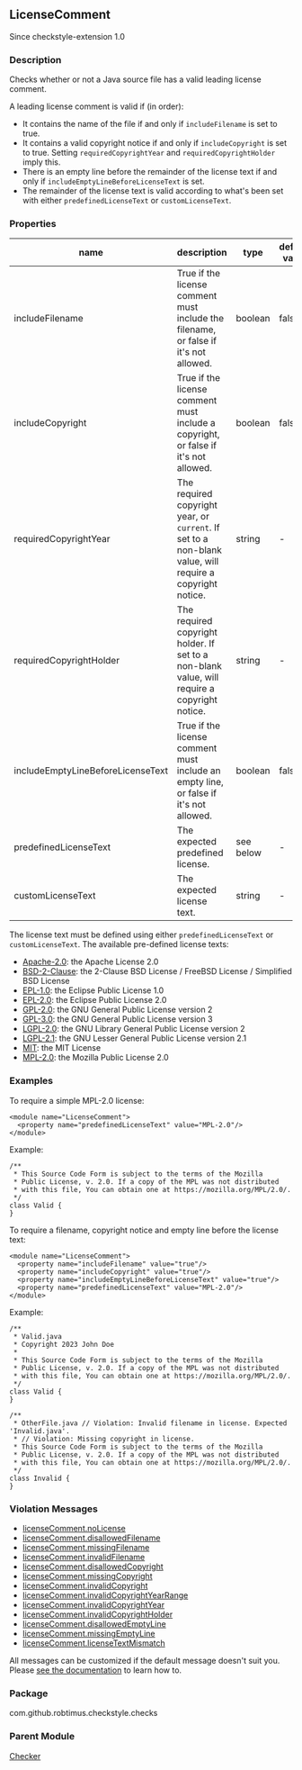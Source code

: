 <head>
  <title>LicenseComment</title>
</head>

## LicenseComment

Since checkstyle-extension 1.0

### Description

Checks whether or not a Java source file has a valid leading license comment.

A leading license comment is valid if (in order):

* It contains the name of the file if and only if `includeFilename` is set to true.
* It contains a valid copyright notice if and only if `includeCopyright` is set to true.
  Setting `requiredCopyrightYear` and `requiredCopyrightHolder` imply this.
* There is an empty line before the remainder of the license text if and only if `includeEmptyLineBeforeLicenseText` is set.
* The remainder of the license text is valid according to what's been set with either `predefinedLicenseText` or `customLicenseText`.

### Properties

| name                              | description                                                                                              | type      | default value | since |
|-----------------------------------|----------------------------------------------------------------------------------------------------------|-----------|---------------|-------|
| includeFilename                   | True if the license comment must include the filename, or false if it's not allowed.                     | boolean   | false         | 1.0   |
| includeCopyright                  | True if the license comment must include a copyright, or false if it's not allowed.                      | boolean   | false         | 1.0   |
| requiredCopyrightYear             | The required copyright year, or `current`. If set to a non-blank value, will require a copyright notice. | string    | -             | 1.0   |
| requiredCopyrightHolder           | The required copyright holder. If set to a non-blank value, will require a copyright notice.             | string    | -             | 1.0   |
| includeEmptyLineBeforeLicenseText | True if the license comment must include an empty line, or false if it's not allowed.                    | boolean   | false         | 1.0   |
| predefinedLicenseText             | The expected predefined license.                                                                         | see below | -             | 1.0   |
| customLicenseText                 | The expected license text.                                                                               | string    | -             | 1.0   |

The license text must be defined using either `predefinedLicenseText` or `customLicenseText`. The available pre-defined license texts:

* [Apache-2.0](https://opensource.org/licenses/Apache-2.0): the Apache License 2.0
* [BSD-2-Clause](https://opensource.org/licenses/BSD-2-Clause): the 2-Clause BSD License / FreeBSD License / Simplified BSD License
* [EPL-1.0](https://opensource.org/licenses/EPL-1.0): the Eclipse Public License 1.0
* [EPL-2.0](https://opensource.org/licenses/EPL-2.0): the Eclipse Public License 2.0
* [GPL-2.0](https://opensource.org/licenses/GPL-2.0): the GNU General Public License version 2
* [GPL-3.0](https://opensource.org/licenses/GPL-3.0): the GNU General Public License version 3
* [LGPL-2.0](https://opensource.org/licenses/LGPL-2.0): the GNU Library General Public License version 2
* [LGPL-2.1](https://opensource.org/licenses/LGPL-2.1): the GNU Lesser General Public License version 2.1
* [MIT](https://opensource.org/licenses/MIT): the MIT License
* [MPL-2.0](https://opensource.org/licenses/MPL-2.0): the Mozilla Public License 2.0

### Examples

To require a simple MPL-2.0 license:

```
<module name="LicenseComment">
  <property name="predefinedLicenseText" value="MPL-2.0"/>
</module>
```

Example:

```
/**
 * This Source Code Form is subject to the terms of the Mozilla
 * Public License, v. 2.0. If a copy of the MPL was not distributed
 * with this file, You can obtain one at https://mozilla.org/MPL/2.0/.
 */
class Valid {
}
```

To require a filename, copyright notice and empty line before the license text:

```
<module name="LicenseComment">
  <property name="includeFilename" value="true"/>
  <property name="includeCopyright" value="true"/>
  <property name="includeEmptyLineBeforeLicenseText" value="true"/>
  <property name="predefinedLicenseText" value="MPL-2.0"/>
</module>
```

Example:

```
/**
 * Valid.java
 * Copyright 2023 John Doe
 *
 * This Source Code Form is subject to the terms of the Mozilla
 * Public License, v. 2.0. If a copy of the MPL was not distributed
 * with this file, You can obtain one at https://mozilla.org/MPL/2.0/.
 */
class Valid {
}

/**
 * OtherFile.java // Violation: Invalid filename in license. Expected 'Invalid.java'.
 * // Violation: Missing copyright in license.
 * This Source Code Form is subject to the terms of the Mozilla
 * Public License, v. 2.0. If a copy of the MPL was not distributed
 * with this file, You can obtain one at https://mozilla.org/MPL/2.0/.
 */
class Invalid {
}
```

### Violation Messages

* [licenseComment.noLicense](https://github.com/search?q=path%3Asrc%2Fmain%2Fresources%2Fcom%2Fgithub%2Frobtimus%2Fcheckstyle%2Fchecks+filename%3Amessages*.properties+repo%3Arobtimus%2Fcheckstyle-extension+%22licenseComment.noLicense%22)
* [licenseComment.disallowedFilename](https://github.com/search?q=path%3Asrc%2Fmain%2Fresources%2Fcom%2Fgithub%2Frobtimus%2Fcheckstyle%2Fchecks+filename%3Amessages*.properties+repo%3Arobtimus%2Fcheckstyle-extension+%22licenseComment.disallowedFilename%22)
* [licenseComment.missingFilename](https://github.com/search?q=path%3Asrc%2Fmain%2Fresources%2Fcom%2Fgithub%2Frobtimus%2Fcheckstyle%2Fchecks+filename%3Amessages*.properties+repo%3Arobtimus%2Fcheckstyle-extension+%22licenseComment.missingFilename%22)
* [licenseComment.invalidFilename](https://github.com/search?q=path%3Asrc%2Fmain%2Fresources%2Fcom%2Fgithub%2Frobtimus%2Fcheckstyle%2Fchecks+filename%3Amessages*.properties+repo%3Arobtimus%2Fcheckstyle-extension+%22licenseComment.invalidFilename%22)
* [licenseComment.disallowedCopyright](https://github.com/search?q=path%3Asrc%2Fmain%2Fresources%2Fcom%2Fgithub%2Frobtimus%2Fcheckstyle%2Fchecks+filename%3Amessages*.properties+repo%3Arobtimus%2Fcheckstyle-extension+%22licenseComment.disallowedCopyright%22)
* [licenseComment.missingCopyright](https://github.com/search?q=path%3Asrc%2Fmain%2Fresources%2Fcom%2Fgithub%2Frobtimus%2Fcheckstyle%2Fchecks+filename%3Amessages*.properties+repo%3Arobtimus%2Fcheckstyle-extension+%22licenseComment.missingCopyright%22)
* [licenseComment.invalidCopyright](https://github.com/search?q=path%3Asrc%2Fmain%2Fresources%2Fcom%2Fgithub%2Frobtimus%2Fcheckstyle%2Fchecks+filename%3Amessages*.properties+repo%3Arobtimus%2Fcheckstyle-extension+%22licenseComment.invalidCopyright%22)
* [licenseComment.invalidCopyrightYearRange](https://github.com/search?q=path%3Asrc%2Fmain%2Fresources%2Fcom%2Fgithub%2Frobtimus%2Fcheckstyle%2Fchecks+filename%3Amessages*.properties+repo%3Arobtimus%2Fcheckstyle-extension+%22licenseComment.invalidCopyrightYearRange%22)
* [licenseComment.invalidCopyrightYear](https://github.com/search?q=path%3Asrc%2Fmain%2Fresources%2Fcom%2Fgithub%2Frobtimus%2Fcheckstyle%2Fchecks+filename%3Amessages*.properties+repo%3Arobtimus%2Fcheckstyle-extension+%22licenseComment.invalidCopyrightYear%22)
* [licenseComment.invalidCopyrightHolder](https://github.com/search?q=path%3Asrc%2Fmain%2Fresources%2Fcom%2Fgithub%2Frobtimus%2Fcheckstyle%2Fchecks+filename%3Amessages*.properties+repo%3Arobtimus%2Fcheckstyle-extension+%22licenseComment.invalidCopyrightHolder%22)
* [licenseComment.disallowedEmptyLine](https://github.com/search?q=path%3Asrc%2Fmain%2Fresources%2Fcom%2Fgithub%2Frobtimus%2Fcheckstyle%2Fchecks+filename%3Amessages*.properties+repo%3Arobtimus%2Fcheckstyle-extension+%22licenseComment.disallowedEmptyLine%22)
* [licenseComment.missingEmptyLine](https://github.com/search?q=path%3Asrc%2Fmain%2Fresources%2Fcom%2Fgithub%2Frobtimus%2Fcheckstyle%2Fchecks+filename%3Amessages*.properties+repo%3Arobtimus%2Fcheckstyle-extension+%22licenseComment.missingEmptyLine%22)
* [licenseComment.licenseTextMismatch](https://github.com/search?q=path%3Asrc%2Fmain%2Fresources%2Fcom%2Fgithub%2Frobtimus%2Fcheckstyle%2Fchecks+filename%3Amessages*.properties+repo%3Arobtimus%2Fcheckstyle-extension+%22licenseComment.licenseTextMismatch%22)

All messages can be customized if the default message doesn't suit you. Please [see the documentation](https://checkstyle.org/config.html#Custom_messages) to learn how to.

### Package

com.github.robtimus.checkstyle.checks

### Parent Module

[Checker](https://checkstyle.org/config.html#Checker)
